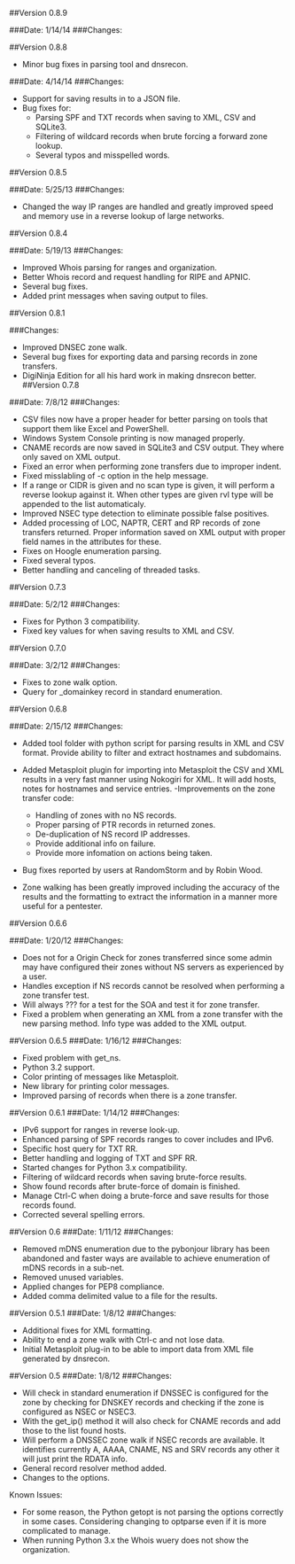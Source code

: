 ##Version 0.8.9

###Date: 1/14/14
###Changes:

##Version 0.8.8
- Minor bug fixes in parsing tool and dnsrecon.

###Date: 4/14/14
###Changes:
- Support for saving results in to a JSON file.
- Bug fixes for:
    - Parsing SPF and TXT records when saving to XML, CSV and SQLite3.
    - Filtering of wildcard records when brute forcing a forward zone lookup.
    - Several typos and misspelled words.

##Version 0.8.5

###Date: 5/25/13
###Changes:
- Changed the way IP ranges are handled and greatly improved speed and memory use in a reverse lookup of large networks.

##Version 0.8.4

###Date: 5/19/13
###Changes:
- Improved Whois parsing for ranges and organization.
- Better Whois record and request handling for RIPE and APNIC.
- Several bug fixes.
- Added print messages when saving output to files.


##Version 0.8.1

###Changes:
- Improved DNSEC zone walk.
- Several bug fixes for exporting data and parsing records in zone transfers.
- DigiNinja Edition for all his hard work in making dnsrecon better.
##Version 0.7.8

###Date: 7/8/12
###Changes:
- CSV files now have a proper header for better parsing on tools that support them like Excel and PowerShell.
- Windows System Console printing is now managed properly.
- CNAME records are now saved in SQLite3 and CSV output. They where only saved on XML output.
- Fixed an error when performing zone transfers due to improper indent.
- Fixed misslabling of -c option in the help message.
- If a range or CIDR is given and no scan type is given, it will perform a reverse lookup against it. When other types are given rvl type will be appended to the list automaticaly.
- Improved NSEC type detection to eliminate possible false positives.
- Added processing of LOC, NAPTR, CERT and RP records of zone transfers returned. Proper information saved on XML output with proper field names in the attributes for these.
- Fixes on Hoogle enumeration parsing.
- Fixed several typos.
- Better handling and canceling of threaded tasks.

##Version 0.7.3

###Date: 5/2/12
###Changes:
- Fixes for Python 3 compatibility.
- Fixed key values for when saving results to XML and CSV.

##Version 0.7.0

###Date: 3/2/12
###Changes:
- Fixes to zone walk option.
- Query for _domainkey record in standard enumeration.

##Version 0.6.8

###Date: 2/15/12
###Changes:
- Added tool folder with python script for parsing results in XML and CSV format. Provide ability to filter and extract hostnames and subdomains.
- Added Metasploit plugin for importing into Metasploit the CSV and XML results in a very fast manner using Nokogiri for XML. It will add hosts, notes for hostnames and service entries.
-Improvements on the zone transfer code:

	- Handling of zones with no NS records.
	- Proper parsing of PTR records in returned zones.
	- De-duplication of NS record IP addresses.
	- Provide additional info on failure.
	- Provide more infomation on actions being taken.

- Bug fixes reported by users at RandomStorm and by Robin Wood.
- Zone walking has been greatly improved including the accuracy of the results and the formatting to extract the information in a manner more useful for a pentester.

##Version 0.6.6

###Date: 1/20/12
###Changes:
- Does not for a Origin Check for zones transferred since some admin may have configured their zones without NS servers as experienced by a user.
- Handles exception if NS records cannot be resolved when performing a zone transfer test.
- Will always ??? for a test for the SOA and test it for zone transfer.
- Fixed a problem when generating an XML from a zone transfer with the new parsing method. Info type was added to the XML output.

##Version 0.6.5
###Date: 1/16/12
###Changes:
- Fixed problem with get_ns.
- Python 3.2 support.
- Color printing of messages like Metasploit.
- New library for printing color messages.
- Improved parsing of records when there is a zone transfer.

##Version 0.6.1
###Date: 1/14/12
###Changes:
- IPv6 support for ranges in reverse look-up.
- Enhanced parsing of SPF records ranges to cover includes and IPv6.
- Specific host query for TXT RR.
- Better handling and logging of TXT and SPF RR.
- Started changes for Python 3.x compatibility.
- Filtering of wildcard records when saving brute-force  results.
- Show found records after brute-force of domain is finished.
- Manage Ctrl-C when doing a brute-force and save results for those records found.
- Corrected several spelling errors.

##Version 0.6
###Date: 1/11/12
###Changes:
- Removed mDNS enumeration due to the pybonjour library has been abandoned and faster ways are available to achieve enumeration of mDNS records in a sub-net.
- Removed unused variables.
- Applied changes for PEP8 compliance.
- Added comma delimited value to a file for the results.

##Version 0.5.1
###Date: 1/8/12
###Changes:
- Additional fixes for XML formatting.
- Ability to end a zone walk with Ctrl-c and not lose data.
- Initial Metasploit plug-in to be able to import data from XML file generated by dnsrecon.

##Version 0.5
###Date: 1/8/12
###Changes:
- Will check in standard enumeration if DNSSEC is configured for the zone by checking for DNSKEY records and checking if the zone is configured as NSEC or NSEC3.
- With the get_ip() method it will also check for CNAME records and add those to the list found hosts.
- Will perform a DNSSEC zone walk if NSEC records are available. It identifies currently A, AAAA, CNAME, NS and SRV records any other it will just print the RDATA info.
- General record resolver method added.
- Changes to the options.

Known Issues:
- For some reason, the Python getopt is not parsing the options correctly in some cases. Considering changing to optparse even if it is  more complicated to manage.
- When running Python 3.x the Whois wuery does not show the organization.
